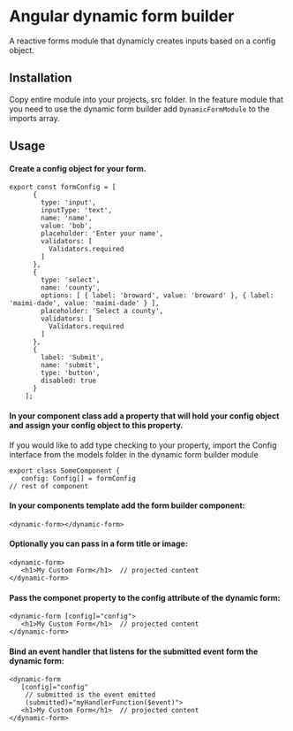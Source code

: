 # Angular dynamic form builder
A reactive forms module that dynamicly creates inputs based on a config object.

## Installation
Copy entire module into your projects, src folder. In the feature module that 
you need to use the dynamic form builder add ```DynamicFormModule```
to the imports array.

## Usage

#### Create a config object for your form.
```
export const formConfig = [
      {
        type: 'input',
        inputType: 'text',
        name: 'name',
        value: 'bob',
        placeholder: 'Enter your name',
        validators: [
          Validators.required
        ]
      },
      {
        type: 'select',
        name: 'county',
        options: [ { label: 'broward', value: 'broward' }, { label: 'maimi-dade', value: 'maimi-dade' } ],
        placeholder: 'Select a county',
        validators: [
          Validators.required
        ]
      },
      {
        label: 'Submit',
        name: 'submit',
        type: 'button',
        disabled: true
      }
    ];
```

#### In your component class add a property that will hold your config object and assign your config object to this property.
If you would like to add type checking to your property, import the Config interface from the models folder in the dynamic form builder module
```
export class SomeComponent {
   config: Config[] = formConfig
// rest of component
```

#### In your components template add the form builder component:
```<dynamic-form></dynamic-form>```

#### Optionally you can pass in a form title or image:
```
<dynamic-form>
   <h1>My Custom Form</h1>  // projected content
</dynamic-form>
```

#### Pass the componet property to the config attribute of the dynamic form:
```
<dynamic-form [config]="config">
   <h1>My Custom Form</h1>  // projected content
</dynamic-form>
```

#### Bind an event handler that listens for the submitted event form the dynamic form:
```
<dynamic-form 
   [config]="config"
    // submitted is the event emitted
    (submitted)="myHandlerFunction($event)"> 
   <h1>My Custom Form</h1>  // projected content
</dynamic-form>
```


